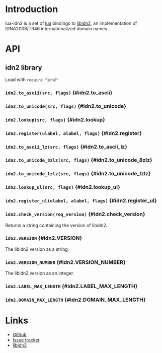 # Introduction

lua-idn2 is a set of [lua](https://www.lua.org) bindings to [libidn2](https://www.gnu.org/software/libidn/libidn2/manual/libidn2.html), an implementation of IDNA2008/TR46 internationalized domain names.

# API

## idn2 library

Load with `require "idn2"`

### `idn2.to_ascii(src, flags)` <!-- --> {#idn2.to_ascii}


### `idn2.to_unicode(src, flags)` <!-- --> {#idn2.to_unicode}


### `idn2.lookup(src, flags)` <!-- --> {#idn2.lookup}


### `idn2.register(ulabel, alabel, flags)` <!-- --> {#idn2.register}


### `idn2.to_ascii_lz(src, flags)` <!-- --> {#idn2.to_ascii_lz}


### `idn2.to_unicode_8zlz(src, flags)` <!-- --> {#idn2.to_unicode_8zlz}


### `idn2.to_unicode_lzlz(src, flags)` <!-- --> {#idn2.to_unicode_lzlz}


### `idn2.lookup_ul(src, flags)` <!-- --> {#idn2.lookup_ul}


### `idn2.register_ul(ulabel, alabel, flags)` <!-- --> {#idn2.register_ul}


### `idn2.check_version(req_version)` <!-- --> {#idn2.check_version}

Returns a string containing the version of libidn2.


### `idn2.VERSION` <!-- --> {#idn2.VERSION}

The libidn2 version as a string.


### `idn2.VERSION_NUMBER` <!-- --> {#idn2.VERSION_NUMBER}

The libidn2 version as an integer.


### `idn2.LABEL_MAX_LENGTH` <!-- --> {#idn2.LABEL_MAX_LENGTH}


### `idn2.DOMAIN_MAX_LENGTH` <!-- --> {#idn2.DOMAIN_MAX_LENGTH}


# Links

  - [Github](https://github.com/daurnimator/lua-idn2)
  - [Issue tracker](https://github.com/daurnimator/lua-idn2/issues)
  - [libidn2](https://www.gnu.org/software/libidn/libidn2/manual/libidn2.html)
